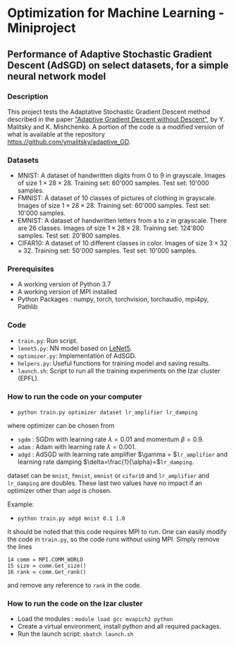 # Optimization for Machine Learning - Miniproject
## Performance of Adaptive Stochastic Gradient Descent (AdSGD) on select datasets, for a simple neural network model 

### Description
This project tests the Adaptative Stochastic Gradient Descent method described in the paper ["Adaptive Gradient Descent without Descent"](https://arxiv.org/pdf/1910.09529.pdf), by Y. Malitsky and K. Mishchenko. A portion of the code is a modified version of what is available at the repository https://github.com/ymalitsky/adaptive_GD. 

### Datasets

- MNIST: A dataset of handwritten  digits from 0 to 9 in grayscale. Images of size $1\times 28 \times 28$. Training set: 60'000 samples. Test set: 10'000 samples. 
- FMNIST: A dataset of 10 classes of pictures of clothing in grayscale. Images of size $1\times 28 \times 28$. Training set: 60'000 samples. Test set: 10'000 samples. 
- EMNIST: A dataset of handwritten letters from a to z in grayscale. There are 26 classes. Images of size $1\times 28 \times 28$. Training set: 124'800 samples. Test set: 20'800 samples. 
- CIFAR10: A dataset of 10 different classes in color. Images of size $3\times 32 \times 32$. Training set: 50'000 samples. Test set: 10'000 samples. 

### Prerequisites
- A working version of Python 3.7
- A working version of MPI installed
- Python Packages : numpy, torch, torchvision, torchaudio, mpi4py, Pathlib

### Code
- ``train.py``: Run script.
- ``lenet5.py``: NN model based on [LeNet5](http://yann.lecun.com/exdb/publis/pdf/lecun-98.pdf).
- ``optimizer.py``: Implementation of AdSGD.
- ``helpers.py``: Useful functions for training model and saving results.
- ``launch.sh``: Script to run all the training experiments on the Izar cluster (EPFL). 


### How to run the code on your computer
- ``python train.py optimizer dataset lr_amplifier lr_damping``

where optimizer can be chosen from 
- ``sgdm`` : SGDm with learning rate $\lambda=0.01$ and momentum $\beta = 0.9$.
- ``adam`` : Adam with learning rate $\lambda = 0.001$.
- ``adgd`` : AdSGD with learning rate amplifier $\gamma = $``lr_amplifier`` and learning rate damping $\delta=\frac{1}{\alpha}=$``lr_damping``.

dataset can be ``mnist``, ``fmnist``, ``emnist`` or ``cifar10`` and ``lr_amplifier`` and ``lr_damping`` are doubles. These last two values have no impact if an optimizer other than ``adgd`` is chosen.

Example:
- ``python train.py adgd mnist 0.1 1.0``

It should be noted that this code requires MPI to run. One can easily modify the code in ``train.py``, so the code runs without using MPI. Simply remove the lines
```
14 comm = MPI.COMM_WORLD
15 size = comm.Get_size()
16 rank = comm.Get_rank()
```
and remove any reference to ``rank`` in the code.

### How to run the code on the Izar cluster
- Load the modules : ``module load gcc mvapich2 python``
- Create a virtual environment, install python and all required packages. 
- Run the launch script: ``sbatch launch.sh``
